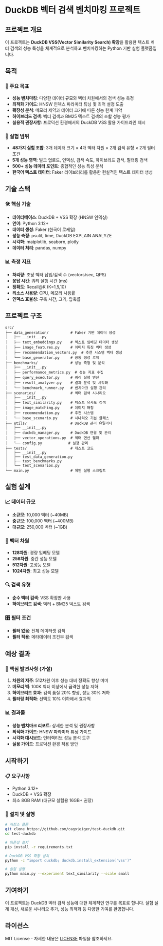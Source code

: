 # DuckDB 벡터 검색 벤치마킹 프로젝트

## 프로젝트 개요

이 프로젝트는 **DuckDB VSS(Vector Similarity Search) 확장**을 활용한 텍스트 벡터 검색의 성능 특성을 체계적으로 분석하고 벤치마킹하는 Python 기반 실험 플랫폼입니다.

## 목적

### 🎯 주요 목표
- **성능 벤치마킹**: 다양한 데이터 규모와 벡터 차원에서의 검색 성능 측정
- **최적화 가이드**: HNSW 인덱스 파라미터 튜닝 및 최적 설정 도출
- **확장성 분석**: 메모리 제약과 데이터 크기에 따른 성능 한계 파악
- **하이브리드 검색**: 벡터 검색과 BM25 텍스트 검색의 조합 성능 평가
- **실용적 권장사항**: 프로덕션 환경에서의 DuckDB VSS 활용 가이드라인 제시

### 🔬 실험 범위
- **48가지 실험 조합**: 3개 데이터 크기 × 4개 벡터 차원 × 2개 검색 유형 × 2개 필터 조건
- **5개 성능 영역**: 벌크 업로드, 인덱싱, 검색 속도, 하이브리드 검색, 필터링 검색
- **500+ 성능 데이터 포인트**: 종합적인 성능 특성 분석
- **한국어 텍스트 데이터**: Faker 라이브러리를 활용한 현실적인 텍스트 데이터 생성

## 기술 스택

### 🛠️ 핵심 기술
- **데이터베이스**: DuckDB + VSS 확장 (HNSW 인덱싱)
- **언어**: Python 3.12+
- **데이터 생성**: Faker (한국어 로케일)
- **성능 측정**: psutil, time, DuckDB EXPLAIN ANALYZE
- **시각화**: matplotlib, seaborn, plotly
- **데이터 처리**: pandas, numpy

### 📊 측정 지표
- **처리량**: 초당 벡터 삽입/검색 수 (vectors/sec, QPS)
- **응답 시간**: 쿼리 실행 시간 (ms)
- **정확도**: Recall@K (K=1,5,10)
- **리소스 사용량**: CPU, 메모리 사용률
- **인덱스 효율성**: 구축 시간, 크기, 압축률

## 프로젝트 구조

```
src/
├── data_generation/          # Faker 기반 데이터 생성
│   ├── __init__.py
│   ├── text_embeddings.py    # 텍스트 임베딩 데이터 생성
│   ├── image_features.py     # 이미지 특징 벡터 생성
│   ├── recommendation_vectors.py  # 추천 시스템 벡터 생성
│   └── base_generator.py     # 공통 생성 로직
├── benchmarks/               # 성능 측정 및 분석
│   ├── __init__.py
│   ├── performance_metrics.py  # 성능 지표 수집
│   ├── query_executor.py     # 쿼리 실행 엔진
│   ├── result_analyzer.py    # 결과 분석 및 시각화
│   └── benchmark_runner.py   # 벤치마크 실행 관리
├── scenarios/                # 벡터 검색 시나리오
│   ├── __init__.py
│   ├── text_similarity.py    # 텍스트 유사도 검색
│   ├── image_matching.py     # 이미지 매칭
│   ├── recommendation.py     # 추천 시스템
│   └── base_scenario.py      # 시나리오 기본 클래스
├── utils/                    # DuckDB 관리 유틸리티
│   ├── __init__.py
│   ├── duckdb_manager.py     # DuckDB 연결 및 관리
│   ├── vector_operations.py  # 벡터 연산 헬퍼
│   └── config.py            # 설정 관리
├── tests/                    # 테스트 코드
│   ├── __init__.py
│   ├── test_data_generation.py
│   ├── test_benchmarks.py
│   └── test_scenarios.py
└── main.py                   # 메인 실행 스크립트
```

## 실험 설계

### 📈 데이터 규모
- **소규모**: 10,000 벡터 (~40MB)
- **중규모**: 100,000 벡터 (~400MB)
- **대규모**: 250,000 벡터 (~1GB)

### 🔢 벡터 차원
- **128차원**: 경량 임베딩 모델
- **256차원**: 중간 성능 모델
- **512차원**: 고성능 모델
- **1024차원**: 최고 성능 모델

### 🔍 검색 유형
- **순수 벡터 검색**: VSS 확장만 사용
- **하이브리드 검색**: 벡터 + BM25 텍스트 검색

### 🎛️ 필터 조건
- **필터 없음**: 전체 데이터셋 검색
- **필터 적용**: 메타데이터 조건부 검색

## 예상 결과

### 🎯 핵심 발견사항 (가설)
1. **차원의 저주**: 512차원 이후 성능 대비 정확도 향상 미미
2. **메모리 벽**: 100K 벡터 이상에서 급격한 성능 저하
3. **하이브리드 효과**: 검색 품질 20% 향상, 성능 30% 저하
4. **필터링 최적화**: 선택도 10% 이하에서 효과적

### 📊 결과물
- **성능 벤치마크 리포트**: 상세한 분석 및 권장사항
- **최적화 가이드**: HNSW 파라미터 튜닝 가이드
- **시각화 대시보드**: 인터랙티브 성능 분석 도구
- **실용 가이드**: 프로덕션 환경 적용 방안

## 시작하기

### 📋 요구사항
- Python 3.12+
- DuckDB + VSS 확장
- 최소 8GB RAM (대규모 실험용 16GB+ 권장)

### 🚀 설치 및 실행
```bash
# 저장소 클론
git clone https://github.com/cagojeiger/test-duckdb.git
cd test-duckdb

# 의존성 설치
pip install -r requirements.txt

# DuckDB VSS 확장 설치
python -c "import duckdb; duckdb.install_extension('vss')"

# 실험 실행
python main.py --experiment text_similarity --scale small
```

## 기여하기

이 프로젝트는 DuckDB 벡터 검색 성능에 대한 체계적인 연구를 목표로 합니다. 실험 설계 개선, 새로운 시나리오 추가, 성능 최적화 등 다양한 기여를 환영합니다.

## 라이선스

MIT License - 자세한 내용은 [LICENSE](LICENSE) 파일을 참조하세요.
